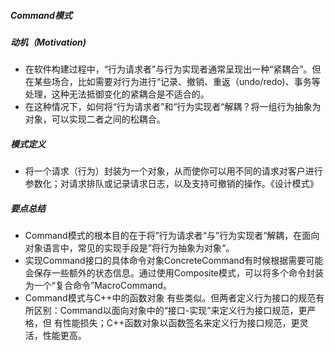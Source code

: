 ##### Command模式

##### 动机（Motivation)

- 在软件构建过程中，“行为请求者”与行为实现者通常呈现出一种“紧耦合”。但在某些场合，比如需要对行为进行“记录、撤销、重返（undo/redo)、事务等处理，这种无法抵御变化的紧耦合是不适合的。
- 在这种情况下，如何将“行为请求者”和“行为实现者“解耦？将一组行为抽象为对象，可以实现二者之间的松耦合。

##### 模式定义

- 将一个请求（行为）封装为一个对象，从而使你可以用不同的请求对客户进行参数化；对请求排队或记录请求日志，以及支持可撤销的操作。《设计模式》

##### 要点总结

- Command模式的根本目的在于将”行为请求者“与”行为实现者“解耦，在面向对象语言中，常见的实现手段是”将行为抽象为对象“。
- 实现Command接口的具体命令对象ConcreteCommand有时候根据需要可能会保存一些额外的状态信息。通过使用Composite模式，可以将多个命令封装为一个“复合命令”MacroCommand。
- Command模式与C++中的函数对象 有些类似。但两者定义行为接口的规范有所区别：Command以面向对象中的“接口-实现”来定义行为接口规范，更严格，但 有性能损失；C++函数对象以函数签名来定义行为接口规范，更灵活，性能更高。
